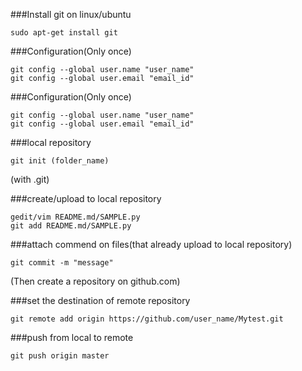 ###Install git on linux/ubuntu
```
sudo apt-get install git
```

###Configuration(Only once)
```
git config --global user.name "user_name"
git config --global user.email "email_id"
```

###Configuration(Only once)
```
git config --global user.name "user_name"
git config --global user.email "email_id"
```

###local repository
```
git init (folder_name)
```
(with .git)

###create/upload to local repository
```
gedit/vim README.md/SAMPLE.py
git add README.md/SAMPLE.py
```

###attach commend on files(that already upload to local repository)
```
git commit -m "message"
```

(Then create a repository on github.com)

###set the destination of remote repository
```
git remote add origin https://github.com/user_name/Mytest.git
```

###push from local to remote
```
git push origin master
```
